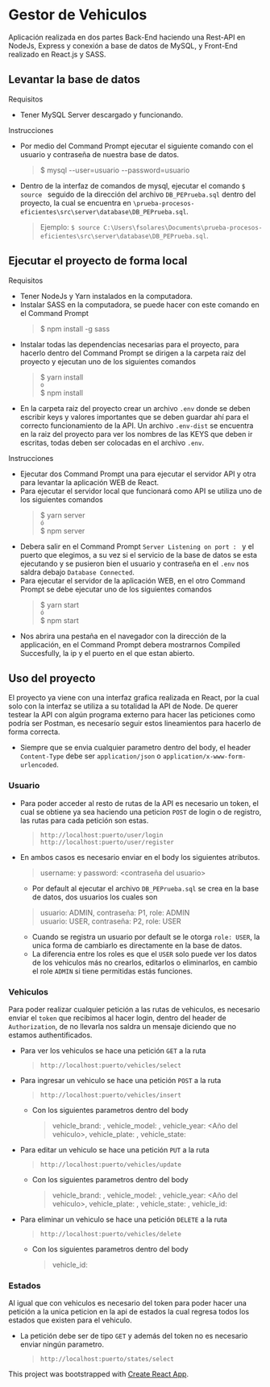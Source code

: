 # Gestor de Vehiculos

Aplicación realizada en dos partes Back-End haciendo una Rest-API en NodeJs, Express y conexión a base de datos de MySQL, y Front-End realizado en React.js y SASS.

## Levantar la base de datos
Requisitos
  - Tener MySQL Server descargado y funcionando.
 
Instrucciones
  - Por medio del Command Prompt ejecutar el siguiente comando con el usuario y contraseña de nuestra base de datos.
    >$ mysql --user=usuario --password=usuario
  - Dentro de la interfaz de comandos de mysql, ejecutar el comando ```$ source ``` seguido de la dirección del archivo ```DB_PEPrueba.sql``` dentro del proyecto, la cual se encuentra en ```\prueba-procesos-eficientes\src\server\database\DB_PEPrueba.sql```.
    > Ejemplo: ```$ source C:\Users\fsolares\Documents\prueba-procesos-eficientes\src\server\database\DB_PEPrueba.sql```.

## Ejecutar el proyecto de forma local
Requisitos
  - Tener NodeJs y Yarn instalados en la computadora.
  - Instalar SASS en la computadora, se puede hacer con este comando en el Command Prompt 
    > $ npm install -g sass
  - Instalar todas las dependencías necesarias para el proyecto, para hacerlo dentro del Command Prompt se dirigen a la carpeta raiz del proyecto y ejecutan uno de los siguientes comandos 
    > $ yarn install  
    >``` o ```  
    > $ npm install
  - En la carpeta raiz del proyecto crear un archivo ```.env``` donde se deben escribir keys y valores importantes que se deben guardar ahí para el correcto funcionamiento de la API. Un archivo ```.env-dist``` se encuentra en la raiz del proyecto para ver los nombres de las KEYS que deben ir escritas, todas deben ser colocadas en el archivo ```.env```.
  
Instrucciones
  - Ejecutar dos Command Prompt una para ejecutar el servidor API y otra para levantar la aplicación WEB de React.
  - Para ejecutar el servidor local que funcionará como API se utiliza uno de los siguientes comandos 
    > $ yarn server  
    >```ó```  
    > $ npm server
  - Debera salir en el Command Prompt ```Server Listening on port : ``` y el puerto que elegimos, a su vez si el servicio de la base de datos se esta ejecutando y se pusieron bien el usuario y contraseña en el ```.env``` nos saldra debajo ```Database Connected```.
  - Para ejecutar el servidor de la aplicación WEB, en el otro Command Prompt se debe ejecutar uno de los siguientes comandos
    > $ yarn start  
    >```ó```  
    > $ npm start
  - Nos abrira una pestaña en el navegador con la dirección de la applicación, en el Command Prompt debera mostrarnos Compiled Succesfully, la ip y el puerto en el que estan abierto.

## Uso del proyecto
El proyecto ya viene con una interfaz grafica realizada en React, por la cual solo con la interfaz se utiliza a su totalidad la API de Node. De querer testear la API con algún programa externo para hacer las peticiones como podría ser Postman, es necesarío seguir estos lineamientos para hacerlo de forma correcta.

   - Siempre que se envia cualquier parametro dentro del body, el header ```Content-Type``` debe ser ```application/json``` o ```application/x-www-form-urlencoded```.

### Usuario
- Para poder acceder al resto de rutas de la API es necesario un token, el cual se obtiene ya sea haciendo una peticion ```POST``` de login o de registro, las rutas para cada petición son estas.

    > ```http://localhost:puerto/user/login```  
    > ```http://localhost:puerto/user/register```
- En ambos casos es necesario enviar en el body los siguientes atributos.
    > username: <nombre del usuario> y  password: <contraseña del usuario>
   - Por default al ejecutar el archivo ```DB_PEPrueba.sql``` se crea en la base de datos, dos usuarios los cuales son
    > usuario: ADMIN, contraseña: P1, role: ADMIN  
    > usuario: USER, contraseña: P2, role: USER  
   - Cuando se registra un usuario por default se le otorga ```role: USER```, la unica forma de cambiarlo es directamente en la base de datos.
   - La diferencia entre los roles es que el ```USER``` solo puede ver los datos de los vehiculos más no crearlos, editarlos o eliminarlos, en cambio el role ```ADMIN``` si tiene permitidas estás funciones.
    
### Vehiculos
Para poder realizar cualquier petición a las rutas de vehiculos, es necesario enviar el ```token``` que recibimos al hacer login, dentro del header de ```Authorization```, de no llevarla nos saldra un mensaje diciendo que no estamos authentificados.
  - Para ver los vehiculos se hace una petición ```GET``` a la ruta 
    > ```http://localhost:puerto/vehicles/select```  
- Para ingresar un vehiculo se hace una petición ```POST``` a la ruta
    > ```http://localhost:puerto/vehicles/insert```  
  - Con los siguientes parametros dentro del body 
    > vehicle_brand: <Marca del vehiculo>, vehicle_model: <Modelo del vehiculo>, vehicle_year: <Año del vehiculo>, vehicle_plate: <Placa del vehiculo>, vehicle_state: <id del estado que tiene vehiculo >
- Para editar un vehiculo se hace una petición ```PUT``` a la ruta
    > ```http://localhost:puerto/vehicles/update```
  - Con los siguientes parametros dentro del body 
    > vehicle_brand: <Marca del vehiculo>, vehicle_model: <Modelo del vehiculo>, vehicle_year: <Año del vehiculo>, vehicle_plate: <Placa del vehiculo>, vehicle_state: <id del estado que tiene vehiculo >, vehicle_id: <id del vehiculo que se va a actualizar>
- Para eliminar un vehiculo se hace una petición ```DELETE``` a la ruta
    > ```http://localhost:puerto/vehicles/delete```
  - Con los siguientes parametros dentro del body 
    > vehicle_id: <id del vehiculo que se va a eliminar>
### Estados
Al igual que con vehiculos es necesario del token para poder hacer una petición a la unica peticion en la api de estados la cual regresa todos los estados que existen para el vehiculo.

  - La petición debe ser de tipo ```GET``` y además del token no es necesario enviar ningún parametro.
    > ```http://localhost:puerto/states/select```

This project was bootstrapped with [Create React App](https://github.com/facebook/create-react-app).